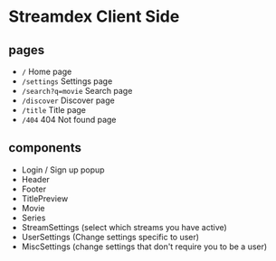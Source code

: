 # Streamdex Client Side

## pages

- `/` Home page
- `/settings` Settings page
- `/search?q=movie` Search page
- `/discover` Discover page
- `/title` Title page
- `/404` 404 Not found page

## components

- Login / Sign up popup
- Header
- Footer
- TitlePreview
- Movie
- Series
- StreamSettings (select which streams you have active)
- UserSettings (Change settings specific to user)
- MiscSettings (change settings that don't require you to be a user)
